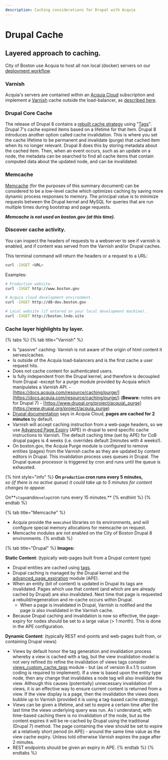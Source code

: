 ```yaml
---
description: Caching considerations for Drupal with Acquia
---
```


# Drupal Cache

## Layered approach to caching.

City of Boston use Acquia to host all non local \(docker\) servers on our [deployment workflow](https://docs.boston.gov/digital/guides/drupal-8/continuous-deployment-process).  

### Varnish

Acquia's servers are contained within an [Acquia Cloud](https://cloud.acquia.com/app/develop/applications/5ad427f5-60d6-48fd-983e-670ddc7767c4) subscription and implement a [Varnish](https://varnish-cache.org/) cache outside the load-balancer, as [described here](https://support.acquia.com/hc/en-us/articles/360005853313-Introduction-to-Varnish).

### Drupal Core Cache

The release of Drupal 8 contains a [rebuilt cache strategy](https://www.drupal.org/docs/8/api/cache-api) using "[Tags](https://www.drupal.org/docs/8/api/cache-api/cache-tags)".  Drupal 7's cache expired items based on a lifetime for that item.  Drupal 8 introduces another option called cache invalidation. This is where you set the cache lifetime to be permanent and invalidate \(purge\) that cached item when its no longer relevant. Drupal 8 does this by storing metadata about the cached item. Then, when an event occurs, such as an update on a node, the metadata can be searched to find all cache items that contain computed data about the updated node, and can be invalidated.

### Memcache

[Memcache](http://memcached.org/) \(for the purposes of this summary document\) can be considered to be a low-level cache which optimizes caching by saving more dynamic process responses to memory.  The principal value is to minimize requests between the Drupal kernel and MySQL for queries that are run multiple times during bootstrap and page requests. 

_**Memcache is not used on boston.gov \(at this time\).**_

### Discover cache activity.

You can inspect the headers of requests to a webserver to see if varnish is enabled, and if content was served from the Varnish and/or Drupal caches.

This terminal command will return the headers or a request to a URL:

```bash
curl -IXGET <URL>
```

Examples:

```bash
# Production website.
curl -IXGET http://www.boston.gov

# Acquia cloud development environment.
curl -IXGET http://d8-dev.boston.gov

# Local website (if entered on your local development machine).
curl -IXGET http://boston.lndo.site
```

### Cache layer highlights by layer.

{% tabs %}
{% tab title="Varnish" %}
* Is "passive" caching: Varnish is not aware of the origin of html content it serves/caches.
* Is outside of the Acquia load-balancers and is the first cache a user request hits.
* Does not cache content for authenticated users.
* Is fully independent from the Drupal kernel, and therefore is decoupled from Drupal -except for a purge module provided by Acquia which manipulates a Varnish API. - [https://docs.acquia.com/resource/caching/purge/](https://docs.acquia.com/resource/caching/purge/) \(**Beware:** notes are for Drupal 7\) - [https://www.drupal.org/project/acquia\_purge](https://www.drupal.org/project/acquia_purge)
* [Drupal documentation](https://support.acquia.com/hc/en-us/articles/360005853313-Introduction-to-Varnish#whathappenswheniupdatemysite%E2%80%99scontent?) says in Acquia Cloud, **pages are cached for 2 minutes** by default.
* Varnish will accept caching instruction from a web-page headers, so we use [Advanced Page Expiry](https://www.drupal.org/project/ape) \(APE\) in drupal to send specific cache instructions to Varnish. The default caching time \(set by APE\) for CoB drupal pages is 4 weeks \(i.e. overrides default 2minutes with 4 weeks!\).
* On boston.gov, the Acquia Purge module is configured to remove entities \(pages\) from the Varnish cache as they are updated by content editors in Drupal.  This invalidation process uses queues in Drupal.  The Drupal queue processor is triggered by cron and runs until the queue is exhausted.  

{% hint style="info" %}
**On `production` cron runs every 5 minutes,**   
_so \(if there is no active queue\) it could take up to 5 minutes for content changes to appear._ 

On**`stage`and`develop`cron runs every 15 minutes.**
{% endhint %}
{% endtab %}

{% tab title="Memcache" %}
* Acquia provide the `memcahed` libraries on its environments, and will configure special memory allocations for memcache on request.
* Memcache modules are not enabled on the City of Boston Drupal 8 environments.
{% endtab %}

{% tab title="Drupal" %}
**Images:**

**Static Content**: \(typically web-pages built from a Drupal content type\)

* Drupal entities are cached using [tags](https://www.drupal.org/docs/8/api/cache-api/cache-tags).
* Drupal caching is managed by the Drupal kernel and the [advanced\_page\_expiration](https://www.drupal.org/project/ape) module \(APE\).
* When an entity \(bit of content\) is updated in Drupal its tags are invalidated.  Pages which  use that content \(and which are are already cached by Drupal\) are also invalidated.  Next time that page is requested a rebuild/regeneration and re-cache occurs within Drupal.
  * When a page is invalidated in Drupal, Varnish is notified and the page is also invalidated in the Varnish cache.
* Because Drupal caching and invalidation is now so effective, the page-expiry for nodes should be set to a large value \(&gt; 1 month\).  This is done in the APE configuration.

**Dynamic Content**: \(typically REST end-points and web-pages built from, or containing Drupal views\)

* Views by default honor the tag generation and invalidation process whereby a view is cached with a tag, but the view invalidation model is not very refined \(to refine the invalidation of views tags consider [views\_custom\_cache\_tags](https://www.drupal.org/project/views_custom_cache_tag) module - but \(as of version 8.x.1.1\) custom coding is required to implement\). If a view is based upon the entity type node, then any change that invalidates a node tag will also invalidate the view.  Although this causes \(potentially\) unnecessary invalidation of views, it is an effective way to ensure current content is returned from a view. If the view display is a page, then the invalidation the views does bubble up to Varnish \(provided it is using a tag-based cache strategy\).
* Views can be given a lifetime, and set to expire a certain time after the last time the views underlying query was run.  As I understand, with time-based caching there is no invalidation of the node, but as the content expires it will be re-cached by Drupal using the traditional \(Drupal 7\) method.  The page containing the view should be set to expire at a relatively short period \(in APE\) - around the same time value as the view cache expiry.  Unless told otherwise Varnish expires the page after 2 minutes.
* REST endpoints should be given an expiry in APE.
{% endtab %}
{% endtabs %}

